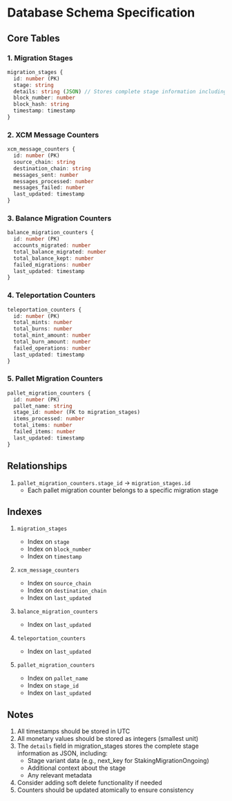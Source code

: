 # Database Schema Specification

## Core Tables

### 1. Migration Stages
```typescript
migration_stages {
  id: number (PK)
  stage: string
  details: string (JSON) // Stores complete stage information including variant data
  block_number: number
  block_hash: string
  timestamp: timestamp
}
```

### 2. XCM Message Counters
```typescript
xcm_message_counters {
  id: number (PK)
  source_chain: string
  destination_chain: string
  messages_sent: number
  messages_processed: number
  messages_failed: number
  last_updated: timestamp
}
```

### 3. Balance Migration Counters
```typescript
balance_migration_counters {
  id: number (PK)
  accounts_migrated: number
  total_balance_migrated: number
  total_balance_kept: number
  failed_migrations: number
  last_updated: timestamp
}
```

### 4. Teleportation Counters
```typescript
teleportation_counters {
  id: number (PK)
  total_mints: number
  total_burns: number
  total_mint_amount: number
  total_burn_amount: number
  failed_operations: number
  last_updated: timestamp
}
```

### 5. Pallet Migration Counters
```typescript
pallet_migration_counters {
  id: number (PK)
  pallet_name: string
  stage_id: number (FK to migration_stages)
  items_processed: number
  total_items: number
  failed_items: number
  last_updated: timestamp
}
```

## Relationships

1. `pallet_migration_counters.stage_id` -> `migration_stages.id`
   - Each pallet migration counter belongs to a specific migration stage

## Indexes

1. `migration_stages`
   - Index on `stage`
   - Index on `block_number`
   - Index on `timestamp`

2. `xcm_message_counters`
   - Index on `source_chain`
   - Index on `destination_chain`
   - Index on `last_updated`

3. `balance_migration_counters`
   - Index on `last_updated`

4. `teleportation_counters`
   - Index on `last_updated`

5. `pallet_migration_counters`
   - Index on `pallet_name`
   - Index on `stage_id`
   - Index on `last_updated`

## Notes

1. All timestamps should be stored in UTC
2. All monetary values should be stored as integers (smallest unit)
3. The `details` field in migration_stages stores the complete stage information as JSON, including:
   - Stage variant data (e.g., next_key for StakingMigrationOngoing)
   - Additional context about the stage
   - Any relevant metadata
4. Consider adding soft delete functionality if needed
5. Counters should be updated atomically to ensure consistency 